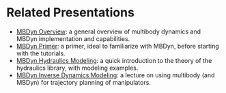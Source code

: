 ---
---
# Related Presentations

* [MBDyn Overview](https://github.com/mmorandi/RTAI/raw/main/userfiles/documents/MBDyn-Overview.pdf): a general overview of multibody dynamics and MBDyn implementation and capabilities.
* [MBDyn Primer](https://github.com/mmorandi/RTAI/raw/main/userfiles/documents/MBDyn-Primer.pdf): a primer, ideal to familiarize with MBDyn, before starting with the tutorials.
* [MBDyn Hydraulics Modeling](https://github.com/mmorandi/RTAI/raw/main/userfiles/documents/MBDyn-Hydr.pdf): a quick introduction to the theory of the hydraulics library, with modeling examples.
* [MBDyn Inverse Dynamics Modeling](https://github.com/mmorandi/RTAI/raw/main/userfiles/documents/MBDyn-InvDyn.pdf): a lecture on using multibody (and MBDyn) for trajectory planning of manipulators.
